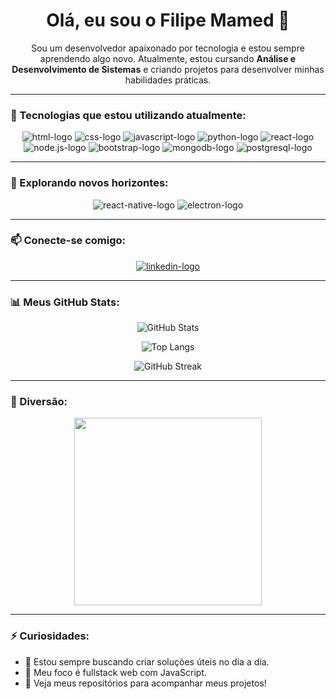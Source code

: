 <h1 align="center">Olá, eu sou o Filipe Mamed 👋</h1>

<p align="center">
Sou um desenvolvedor apaixonado por tecnologia e estou sempre aprendendo algo novo. Atualmente, estou cursando <strong>Análise e Desenvolvimento de Sistemas</strong> e criando projetos para desenvolver minhas habilidades práticas.
</p>

---

### 🚀 Tecnologias que estou utilizando atualmente:

<p align="center">
  <img src="https://img.shields.io/badge/HTML5-E34F26?style=for-the-badge&logo=html5&logoColor=white" alt="html-logo"/>
  <img src="https://img.shields.io/badge/CSS3-1572B6?style=for-the-badge&logo=css3&logoColor=white" alt="css-logo"/>
  <img src="https://img.shields.io/badge/javascript-%23323330.svg?style=for-the-badge&logo=javascript&logoColor=%23F7DF1E" alt="javascript-logo"/>
  <img src="https://img.shields.io/badge/python-3670A0?style=for-the-badge&logo=python&logoColor=ffdd54" alt="python-logo"/>
  <img src="https://img.shields.io/badge/react-%2320232a.svg?style=for-the-badge&logo=react&logoColor=%2361DAFB" alt="react-logo"/>
  <img src="https://img.shields.io/badge/Node.js-5FA04E.svg?style=for-the-badge&logo=nodedotjs&logoColor=white" alt="node.js-logo"/>
  <img src="https://img.shields.io/badge/Bootstrap-7952B3.svg?style=for-the-badge&logo=Bootstrap&logoColor=white" alt="bootstrap-logo"/>
  <img src="https://img.shields.io/badge/MongoDB-47A248.svg?style=for-the-badge&logo=MongoDB&logoColor=white" alt="mongodb-logo"/>
  <img src="https://img.shields.io/badge/PostgreSQL-4169E1.svg?style=for-the-badge&logo=PostgreSQL&logoColor=white" alt="postgresql-logo"/>
</p>

---

### 🌱 Explorando novos horizontes:

<p align="center">
  <img src="https://img.shields.io/badge/React_Native-20232A?style=for-the-badge&logo=react&logoColor=61DAFB" alt="react-native-logo"/>
  <img src="https://img.shields.io/badge/Electron-191970?style=for-the-badge&logo=Electron&logoColor=white" alt="electron-logo"/>
</p>

---

### 📫 Conecte-se comigo:

<p align="center">
  <a href="https://www.linkedin.com/in/filipe-m-68a21827b/">
    <img src="https://img.shields.io/badge/LinkedIn-0077B5?style=for-the-badge&logo=linkedin&logoColor=white" alt="linkedin-logo"/>
  </a>
</p>

---

### 📊 Meus GitHub Stats:

<p align="center">
  <img src="https://github-readme-stats.vercel.app/api?username=Filipe-Mamed&show_icons=true&theme=tokyonight" alt="GitHub Stats"/>
</p>

<p align="center">
  <img src="https://github-readme-stats.vercel.app/api/top-langs/?username=Filipe-Mamed&layout=compact&theme=tokyonight" alt="Top Langs"/>
</p>

<p align="center">
  <img src="https://github-readme-streak-stats.herokuapp.com/?user=Filipe-Mamed&theme=tokyonight" alt="GitHub Streak"/>
</p>

---

### 🤖 Diversão:

<p align="center">
  <img src="https://media.giphy.com/media/qgQUggAC3Pfv687qPC/giphy.gif" width="300" />
</p>

---

### ⚡ Curiosidades:
- 🔭 Estou sempre buscando criar soluções úteis no dia a dia.
- 🎯 Meu foco é fullstack web com JavaScript.
- 📁 Veja meus repositórios para acompanhar meus projetos!
